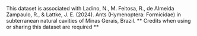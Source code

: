 This dataset is associated with Ladino, N., M. Feitosa, R., de Almeida Zampaulo, R., & Lattke, J. E. (2024). Ants (Hymenoptera: Formicidae) in subterranean natural cavities of Minas Gerais, Brazil. 
** Credits when using or sharing this dataset are required **
